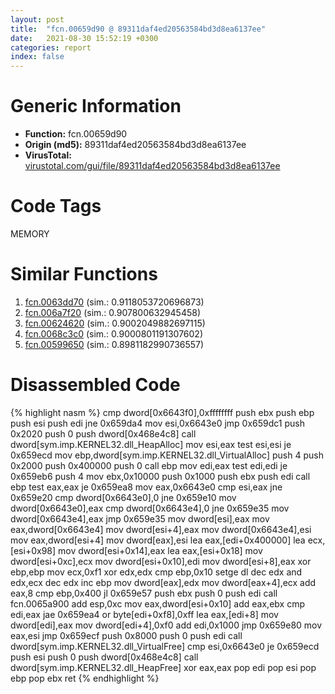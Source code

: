 ```yaml
---
layout: post
title:  "fcn.00659d90 @ 89311daf4ed20563584bd3d8ea6137ee"
date:   2021-08-30 15:52:19 +0300
categories: report
index: false
---
```


# Generic Information
- **Function:** fcn.00659d90
- **Origin (md5):** 89311daf4ed20563584bd3d8ea6137ee
- **VirusTotal:** [virustotal.com/gui/file/89311daf4ed20563584bd3d8ea6137ee][virustotal_ref]

# Code Tags
<span class="tag" id="MEMORY">MEMORY</span>


# Similar Functions

1. [fcn.0063dd70][similar_1_ref] (sim.: 0.9118053720696873)
2. [fcn.006a7f20][similar_2_ref] (sim.: 0.907800632945458)
3. [fcn.00624620][similar_3_ref] (sim.: 0.9002049882697115)
4. [fcn.0068c3c0][similar_4_ref] (sim.: 0.9000801191307602)
5. [fcn.00599650][similar_5_ref] (sim.: 0.8981182990736557)


# Disassembled Code

{% highlight nasm %}
cmp dword[0x6643f0],0xffffffff
push ebx
push ebp
push esi
push edi
jne 0x659da4
mov esi,0x6643e0
jmp 0x659dc1
push 0x2020
push 0
push dword[0x468e4c8]
call dword[sym.imp.KERNEL32.dll_HeapAlloc]
mov esi,eax
test esi,esi
je 0x659ecd
mov ebp,dword[sym.imp.KERNEL32.dll_VirtualAlloc]
push 4
push 0x2000
push 0x400000
push 0
call ebp
mov edi,eax
test edi,edi
je 0x659eb6
push 4
mov ebx,0x10000
push 0x1000
push ebx
push edi
call ebp
test eax,eax
je 0x659ea8
mov eax,0x6643e0
cmp esi,eax
jne 0x659e20
cmp dword[0x6643e0],0
jne 0x659e10
mov dword[0x6643e0],eax
cmp dword[0x6643e4],0
jne 0x659e35
mov dword[0x6643e4],eax
jmp 0x659e35
mov dword[esi],eax
mov eax,dword[0x6643e4]
mov dword[esi+4],eax
mov dword[0x6643e4],esi
mov eax,dword[esi+4]
mov dword[eax],esi
lea eax,[edi+0x400000]
lea ecx,[esi+0x98]
mov dword[esi+0x14],eax
lea eax,[esi+0x18]
mov dword[esi+0xc],ecx
mov dword[esi+0x10],edi
mov dword[esi+8],eax
xor ebp,ebp
mov ecx,0xf1
xor edx,edx
cmp ebp,0x10
setge dl
dec edx
and edx,ecx
dec edx
inc ebp
mov dword[eax],edx
mov dword[eax+4],ecx
add eax,8
cmp ebp,0x400
jl 0x659e57
push ebx
push 0
push edi
call fcn.0065a900
add esp,0xc
mov eax,dword[esi+0x10]
add eax,ebx
cmp edi,eax
jae 0x659ea4
or byte[edi+0xf8],0xff
lea eax,[edi+8]
mov dword[edi],eax
mov dword[edi+4],0xf0
add edi,0x1000
jmp 0x659e80
mov eax,esi
jmp 0x659ecf
push 0x8000
push 0
push edi
call dword[sym.imp.KERNEL32.dll_VirtualFree]
cmp esi,0x6643e0
je 0x659ecd
push esi
push 0
push dword[0x468e4c8]
call dword[sym.imp.KERNEL32.dll_HeapFree]
xor eax,eax
pop edi
pop esi
pop ebp
pop ebx
ret 
{% endhighlight %}


[similar_1_ref]: /report/fcn.0063dd70@75a81a00c053b64d459385e4a0825aec
[similar_2_ref]: /report/fcn.006a7f20@3bf23deea18f4cf41dad4db83464f7ba
[similar_3_ref]: /report/fcn.00624620@7614e1bbe9b9fd3db78e405e68b1fab4
[similar_4_ref]: /report/fcn.0068c3c0@a7ad2b9ff9dd0856a336f22412be639d
[similar_5_ref]: /report/fcn.00599650@661071a934c3ddee44d06c85d99d90b2
[virustotal_ref]: https://www.virustotal.com/gui/file/89311daf4ed20563584bd3d8ea6137ee